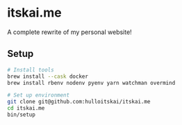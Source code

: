 # itskai.me

A complete rewrite of my personal website!

## Setup

```bash
# Install tools
brew install --cask docker
brew install rbenv nodenv pyenv yarn watchman overmind

# Set up environment
git clone git@github.com:hulloitskai/itskai.me
cd itskai.me
bin/setup
```
